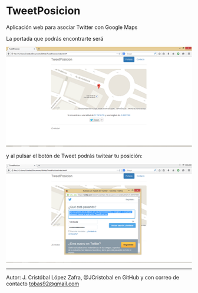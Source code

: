 # TweetPosicion
Aplicación web para asociar Twitter con Google Maps

La portada que podrás encontrarte será

![Portada](https://github.com/JCristobal/TweetPosicion/blob/master/portada.png)


y al pulsar el botón de Tweet podrás twitear tu posición:

![twitear](https://github.com/JCristobal/TweetPosicion/blob/master/twitear.png)

***

Autor: J. Cristóbal López Zafra, @JCristobal en GitHub y con correo de contacto tobas92@gmail.com

